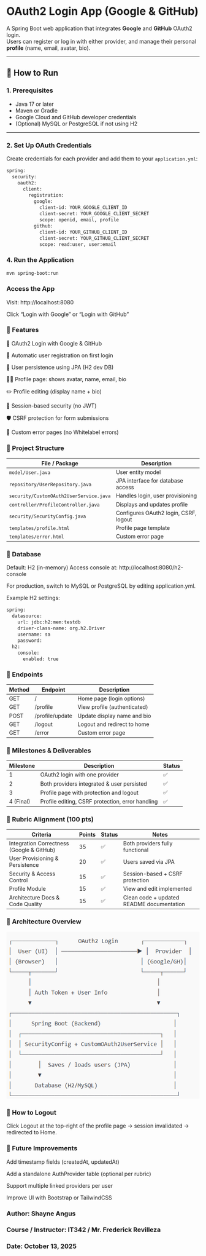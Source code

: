 # OAuth2 Login App (Google & GitHub)

A Spring Boot web application that integrates **Google** and **GitHub** OAuth2 login.  
Users can register or log in with either provider, and manage their personal **profile** (name, email, avatar, bio).

---

## 🚀 How to Run

### 1. Prerequisites
- Java 17 or later
- Maven or Gradle
- Google Cloud and GitHub developer credentials
- (Optional) MySQL or PostgreSQL if not using H2

---

### 2. Set Up OAuth Credentials

Create credentials for each provider and add them to your `application.yml`:

```
spring:
  security:
    oauth2:
      client:
        registration:
          google:
            client-id: YOUR_GOOGLE_CLIENT_ID
            client-secret: YOUR_GOOGLE_CLIENT_SECRET
            scope: openid, email, profile
          github:
            client-id: YOUR_GITHUB_CLIENT_ID
            client-secret: YOUR_GITHUB_CLIENT_SECRET
            scope: read:user, user:email
```
### 4. Run the Application
```
mvn spring-boot:run
```

### Access the App

Visit: http://localhost:8080

Click “Login with Google” or “Login with GitHub”

### 🧠 Features
🔐 OAuth2 Login with Google & GitHub

🧾 Automatic user registration on first login

💾 User persistence using JPA (H2 dev DB)

🧍‍♂️ Profile page: shows avatar, name, email, bio

✏️ Profile editing (display name + bio)

🧱 Session-based security (no JWT)

🛡️ CSRF protection for form submissions

🚫 Custom error pages (no Whitelabel errors)

### 📁 Project Structure
| File / Package                          | Description                           |
| --------------------------------------- | ------------------------------------- |
| `model/User.java`                       | User entity model                     |
| `repository/UserRepository.java`        | JPA interface for database access     |
| `security/CustomOAuth2UserService.java` | Handles login, user provisioning      |
| `controller/ProfileController.java`     | Displays and updates profile          |
| `security/SecurityConfig.java`          | Configures OAuth2 login, CSRF, logout |
| `templates/profile.html`                | Profile page template                 |
| `templates/error.html`                  | Custom error page                     |

### 🧱 Database
Default: H2 (in-memory)
Access console at: http://localhost:8080/h2-console

For production, switch to MySQL or PostgreSQL by editing application.yml.

Example H2 settings:
```
spring:
  datasource:
    url: jdbc:h2:mem:testdb
    driver-class-name: org.h2.Driver
    username: sa
    password:
  h2:
    console:
      enabled: true
```
### 🧩 Endpoints
Method   | Endpoint          | Description
--------- | ----------------- | --------------------------------------------
GET       | /                 | Home page (login options)
GET       | /profile          | View profile (authenticated)
POST      | /profile/update   | Update display name and bio
GET       | /logout           | Logout and redirect to home
GET       | /error            | Custom error page
### 📅 Milestones & Deliverables
Milestone | Description                                       | Status
---------- | ------------------------------------------------ | -------
1          | OAuth2 login with one provider                   | ✅
2          | Both providers integrated & user persisted       | ✅
3          | Profile page with protection and logout          | ✅
4 (Final)  | Profile editing, CSRF protection, error handling | ✅
### 🧾 Rubric Alignment (100 pts)
Criteria                                  | Points | Status | Notes
------------------------------------------ | ------- | ------- | ---------------------------------------------
Integration Correctness (Google & GitHub)  | 35      | ✅      | Both providers fully functional
User Provisioning & Persistence            | 20      | ✅      | Users saved via JPA
Security & Access Control                  | 15      | ✅      | Session-based + CSRF protection
Profile Module                             | 15      | ✅      | View and edit implemented
Architecture Docs & Code Quality           | 15      | ✅      | Clean code + updated README documentation
### 🧭 Architecture Overview
![img.png](img.png)
### 🧾 How to Logout

Click Logout at the top-right of the profile page → session invalidated → redirected to Home.
### 🧠 Future Improvements

Add timestamp fields (createdAt, updatedAt)

Add a standalone AuthProvider table (optional per rubric)

Support multiple linked providers per user

Improve UI with Bootstrap or TailwindCSS

### Author: Shayne Angus
### Course / Instructor: IT342 / Mr. Frederick Revilleza
### Date: October 13, 2025






